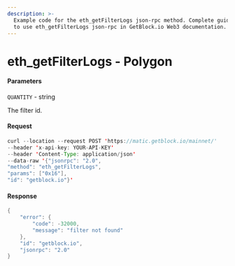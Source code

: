 ```yaml
---
description: >-
  Example code for the eth_getFilterLogs json-rpc method. Сomplete guide on how
  to use eth_getFilterLogs json-rpc in GetBlock.io Web3 documentation.
---
```


# eth\_getFilterLogs - Polygon

#### Parameters

`QUANTITY` - string

The filter id.

#### Request

```java
curl --location --request POST 'https://matic.getblock.io/mainnet/' 
--header 'x-api-key: YOUR-API-KEY' 
--header 'Content-Type: application/json' 
--data-raw '{"jsonrpc": "2.0",
"method": "eth_getFilterLogs",
"params": ["0x16"],
"id": "getblock.io"}'
```

#### Response

```java
{
    "error": {
        "code": -32000,
        "message": "filter not found"
    },
    "id": "getblock.io",
    "jsonrpc": "2.0"
}
```
